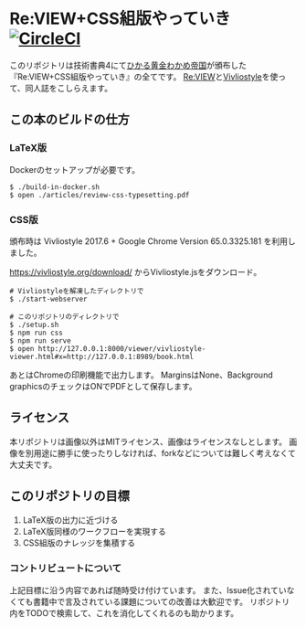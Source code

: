 # Re:VIEW+CSS組版やっていき [![CircleCI](https://circleci.com/gh/vvakame/review-css-typesetting.svg?style=svg)](https://circleci.com/gh/vvakame/review-css-typesetting)

このリポジトリは技術書典4にて[ひかる黄金わかめ帝国](https://techbookfest.org/event/tbf04/circle/11680001)が頒布した『Re:VIEW+CSS組版やっていき』の全てです。
[Re:VIEW](https://github.com/kmuto/review/)と[Vivliostyle](https://vivliostyle.org/)を使って、同人誌をこしらえます。

## この本のビルドの仕方

### LaTeX版

Dockerのセットアップが必要です。

```
$ ./build-in-docker.sh
$ open ./articles/review-css-typesetting.pdf
```

### CSS版

頒布時は Vivliostyle 2017.6 + Google Chrome Version 65.0.3325.181 を利用しました。

https://vivliostyle.org/download/ からVivliostyle.jsをダウンロード。

```
# Vivliostyleを解凍したディレクトリで
$ ./start-webserver
```
```
# このリポジトリのディレクトリで
$ ./setup.sh
$ npm run css
$ npm run serve
$ open http://127.0.0.1:8000/viewer/vivliostyle-viewer.html#x=http://127.0.0.1:8989/book.html
```

あとはChromeの印刷機能で出力します。
MarginsはNone、Background graphicsのチェックはONでPDFとして保存します。

## ライセンス

本リポジトリは画像以外はMITライセンス、画像はライセンスなしとします。
画像を別用途に勝手に使ったりしなければ、forkなどについては難しく考えなくて大丈夫です。

## このリポジトリの目標

1. LaTeX版の出力に近づける
2. LaTeX版同様のワークフローを実現する
3. CSS組版のナレッジを集積する

### コントリビュートについて

上記目標に沿う内容であれば随時受け付けています。
また、Issue化されていなくても書籍中で言及されている課題についての改善は大歓迎です。
リポジトリ内をTODOで検索して、これを消化してくれるのも助かります。
